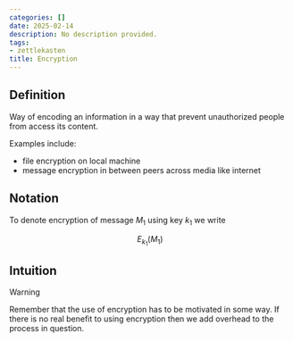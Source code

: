 ```yaml
---
categories: []
date: 2025-02-14
description: No description provided.
tags:
- zettlekasten
title: Encryption
---
```


## Definition

Way of encoding an information in a way that prevent unauthorized people from access its content.

Examples include:

- file encryption on local machine 
- message encryption in between peers across media like internet

## Notation

To denote encryption of message $M_{1}$ using key $k_{1}$ we write

$$E_{k_{1}}(M_{1})$$

## Intuition

> [!Warning]
> Remember that the use of encryption has to be motivated in some way. If there is no real benefit to using encryption then we add overhead to the process in question.